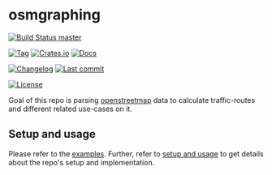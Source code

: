 # osmgraphing

[![Build Status master][github/self/actions/badge]][github/self/actions]

[![Tag][github/self/tags/badge]][github/self/tags]
[![Crates.io][crates.io/self/badge]][crates.io/self]
[![Docs][docs.rs/self/badge]][docs.rs/self]

[![Changelog][github/self/blob/changelog/badge]][github/self/blob/changelog]
[![Last commit][github/self/last-commit/badge]][github/self/last-commit]

[![License][github/self/license/badge]][github/self/license]

Goal of this repo is parsing [openstreetmap][osm] data to calculate traffic-routes and different related use-cases on it.


## Setup and usage

Please refer to the [examples][github/self/tree/examples].
Further, refer to [setup and usage][github/self/wiki/usage] to get details about the repo's setup and implementation.


[crates.io/self]: https://crates.io/crates/osmgraphing
[crates.io/self/badge]: https://img.shields.io/crates/v/osmgraphing?style=for-the-badge
[docs.rs/self]: https://docs.rs/osmgraphing/0/
[docs.rs/self/badge]: https://img.shields.io/crates/v/osmgraphing?color=informational&label=docs&style=for-the-badge
[github/self/actions]: https://github.com/dominicparga/osmgraphing/actions
[github/self/actions/badge]: https://img.shields.io/github/workflow/status/dominicparga/osmgraphing/Rust?label=master-build&style=for-the-badge
[github/self/blob/changelog]: https://github.com/dominicparga/osmgraphing/blob/master/CHANGELOG.md
[github/self/blob/changelog/badge]: https://img.shields.io/badge/CHANGELOG-master-blueviolet?style=for-the-badge
[github/self/last-commit]: https://github.com/dominicparga/osmgraphing/commits
[github/self/last-commit/badge]: https://img.shields.io/github/last-commit/dominicparga/osmgraphing?style=for-the-badge
[github/self/license]: https://github.com/dominicparga/osmgraphing/blob/master/LICENSE
[github/self/license/badge]: https://img.shields.io/github/license/dominicparga/osmgraphing?style=for-the-badge
[github/self/tags]: https://github.com/dominicparga/osmgraphing/tags
[github/self/tags/badge]: https://img.shields.io/github/v/tag/dominicparga/osmgraphing?sort=semver&style=for-the-badge
[github/self/tree/examples]: https://github.com/dominicparga/osmgraphing/tree/master/examples
[github/self/wiki/usage]: https://github.com/dominicparga/osmgraphing/wiki/Usage
[osm]: https://openstreetmap.org
